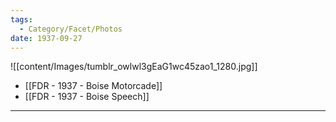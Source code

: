 ```yaml
---
tags:
  - Category/Facet/Photos
date: 1937-09-27
---
```

![[content/Images/tumblr_owlwl3gEaG1wc45zao1_1280.jpg]]

- [[FDR - 1937 - Boise Motorcade]] 
- [[FDR - 1937 - Boise Speech]] 

--- 
